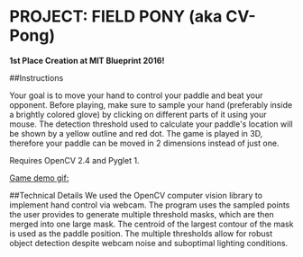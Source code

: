 # PROJECT: FIELD PONY (aka CV-Pong)

**1st Place Creation at MIT Blueprint 2016!**

##Instructions

Your goal is to move your hand to control your paddle and beat your opponent. Before playing, make sure to sample your hand (preferably inside a brightly colored glove) by clicking on different parts of it using your mouse. The detection threshold used to calculate your paddle's location will be shown by a yellow outline and red dot. The game is played in 3D, therefore your paddle can be moved in 2 dimensions instead of just one.

Requires OpenCV 2.4 and Pyglet 1.

[Game demo gif:](http://i.imgur.com/fIPxxGI.gifv)

##Technical Details
We used the OpenCV computer vision library to implement hand control via webcam. The program uses the sampled points the user provides to generate multiple threshold masks, which are then merged into one large mask. The centroid of the largest contour of the mask is used as the paddle position. The multiple thresholds allow for robust object detection despite webcam noise and suboptimal lighting conditions.
